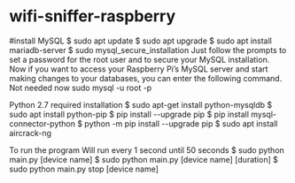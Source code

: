 # wifi-sniffer-raspberry
#install MySQL
$ sudo apt update
$ sudo apt upgrade
$ sudo apt install mariadb-server
$ sudo mysql_secure_installation
Just follow the prompts to set a password for the root user and to secure your MySQL installation.
Now if you want to access your Raspberry Pi’s MySQL server and start making changes to your databases, you can enter the following command. Not needed now
sudo mysql -u root -p

Python 2.7 required installation 
$ sudo apt-get install python-mysqldb
$ sudo apt install python-pip
$ pip install --upgrade pip
$ pip install mysql-connector-python
$ python -m pip install --upgrade pip
$ sudo apt install aircrack-ng

To run the program
Will run every 1 second until 50 seconds
$ sudo python main.py [device name]
$ sudo python main.py [device name] [duration]
$ sudo python main.py stop [device name]

